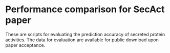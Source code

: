 # Performance comparison for SecAct paper

These are scripts for evaluating the prediction accuracy of secreted protein activities. 
The data for evaluation are available for public download upon paper acceptance. 
